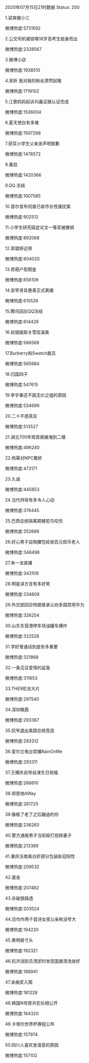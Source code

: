 2020年07月15日21时数据
Status: 200

1.梁爽被小三

微博热度:5731592

2.公交司机被锁喉18岁高考生挺身而出

微博热度:2328567

3.微博小店

微博热度:1938510

4.吴昕 我对我的粉丝肃然起敬

微博热度:1719102

5.江歌妈妈起诉刘鑫证据认证完成

微博热度:1536004

6.夏天想白有多难

微博热度:1507288

7.获奖小学生父亲发声明致歉

微博热度:1478572

8.重启

微博热度:1420366

9.QQ 冻结

微博热度:1007585

10.首尔宣布彻查已故市长性骚扰案

微博热度:902512

11.小学生研究癌症论文一等奖被撤销

微博热度:892068

12.郭碧婷近照

微博热度:804020

13.奇葩户型图鉴

微博热度:656109

14.安宰贤具惠善正式离婚

微博热度:615526

15.腾讯回应QQ冻结

微博热度:614426

16.权珉娥取关雪炫澯美

微博热度:586568

17.Burberry和Swatch裁员

微博热度:565984

18.归国四子

微博热度:547615

19.李宇春还不跳无价之姐的原因

微博热度:534699

20.二十不惑真实

微博热度:513527

21.湖北700年观音阁被淹到二楼

微博热度:496240

22.杨幂对NPC撒娇

微博热度:473171

23.久诚

微博热度:445653

24.当代帅哥有多令人心动

微博热度:376445

25.巴西总统隔离期被鸵鸟咬伤

微博热度:352666

26.好心男子自掏腰包给收百元假币老人

微博热度:348498

27.朱一龙直播

微博热度:343109

28.明星讲方言有多好笑

微博热度:334808

29.外交部回应特朗普承认劝多国禁用华为

微博热度:326254

30.山东东营港停车场油罐车爆炸

微博热度:322528

31.学好普通话到底有多重要

微博热度:321868

32.一条见证爱情的鲨鱼

微博热度:311653

33.THE9尼龙大片

微博热度:297540

34.深圳晚霞

微博热度:293367

35.侃爷退出美国总统竞选

微博热度:293312

36.爱尔兰电台禁播RainOnMe

微博热度:293311

37.王耀庆自导自演生日祝福

微博热度:266610

38.郑恩地AWay

微博热度:261720

39.像极了老了之后蹦迪的你

微博热度:236263

40.警方通报男子当街殴打抱摔妻子

微博热度:213389

41.重庆冻南美白虾部分包装新冠阳性

微博热度:209532

42.基金

微博热度:207482

43.杀破狼路透

微博热度:203524

44.日均作两千首诗女孩父亲称没夸大

微博热度:194220

45.黄明昊寸头

微博热度:192321

46.抗洪消防员清淤时发现国旗清洗收好

微博热度:188941

47.金曲奖入围

微博热度:181228

48.韩国N号房共犯长相公开

微博热度:164320

49.卡塔尔世界杯赛程公布

微博热度:157974

50.四川人喜欢发语音的原因

微博热度:157102

